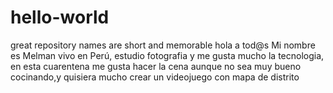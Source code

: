 # hello-world
great repository names are short and memorable 
hola a tod@s
Mi nombre es Melman vivo en Perú, estudio fotografia y me gusta mucho la tecnologia, en esta cuarentena me gusta hacer la cena aunque no sea muy bueno cocinando,y quisiera mucho crear un videojuego con mapa de distrito 
